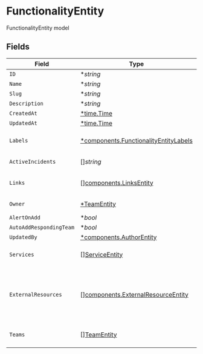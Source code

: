 # FunctionalityEntity

FunctionalityEntity model


## Fields

| Field                                                                                         | Type                                                                                          | Required                                                                                      | Description                                                                                   |
| --------------------------------------------------------------------------------------------- | --------------------------------------------------------------------------------------------- | --------------------------------------------------------------------------------------------- | --------------------------------------------------------------------------------------------- |
| `ID`                                                                                          | **string*                                                                                     | :heavy_minus_sign:                                                                            | N/A                                                                                           |
| `Name`                                                                                        | **string*                                                                                     | :heavy_minus_sign:                                                                            | N/A                                                                                           |
| `Slug`                                                                                        | **string*                                                                                     | :heavy_minus_sign:                                                                            | N/A                                                                                           |
| `Description`                                                                                 | **string*                                                                                     | :heavy_minus_sign:                                                                            | N/A                                                                                           |
| `CreatedAt`                                                                                   | [*time.Time](https://pkg.go.dev/time#Time)                                                    | :heavy_minus_sign:                                                                            | N/A                                                                                           |
| `UpdatedAt`                                                                                   | [*time.Time](https://pkg.go.dev/time#Time)                                                    | :heavy_minus_sign:                                                                            | N/A                                                                                           |
| `Labels`                                                                                      | [*components.FunctionalityEntityLabels](../../models/components/functionalityentitylabels.md) | :heavy_minus_sign:                                                                            | An object of label key and values                                                             |
| `ActiveIncidents`                                                                             | []*string*                                                                                    | :heavy_minus_sign:                                                                            | List of active incident guids                                                                 |
| `Links`                                                                                       | [][components.LinksEntity](../../models/components/linksentity.md)                            | :heavy_minus_sign:                                                                            | List of links attached to this functionality.                                                 |
| `Owner`                                                                                       | [*TeamEntity](../../teamentity.md)                                                            | :heavy_minus_sign:                                                                            | TeamEntity model                                                                              |
| `AlertOnAdd`                                                                                  | **bool*                                                                                       | :heavy_minus_sign:                                                                            | N/A                                                                                           |
| `AutoAddRespondingTeam`                                                                       | **bool*                                                                                       | :heavy_minus_sign:                                                                            | N/A                                                                                           |
| `UpdatedBy`                                                                                   | [*components.AuthorEntity](../../models/components/authorentity.md)                           | :heavy_minus_sign:                                                                            | N/A                                                                                           |
| `Services`                                                                                    | [][ServiceEntity](../../serviceentity.md)                                                     | :heavy_minus_sign:                                                                            | Services this functionality provides                                                          |
| `ExternalResources`                                                                           | [][components.ExternalResourceEntity](../../models/components/externalresourceentity.md)      | :heavy_minus_sign:                                                                            | Information about known linkages to representations of services outside of FireHydrant.       |
| `Teams`                                                                                       | [][TeamEntity](../../teamentity.md)                                                           | :heavy_minus_sign:                                                                            | List of teams attached to the functionality                                                   |